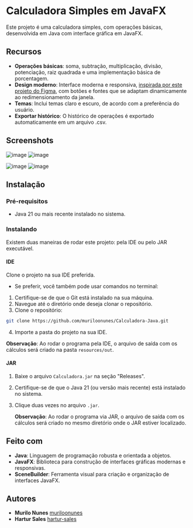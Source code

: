 # Calculadora Simples em JavaFX

Este projeto é uma calculadora simples, com operações básicas, desenvolvida em Java com interface gráfica em JavaFX.

## Recursos

- **Operações básicas**: soma, subtração, multiplicação, divisão, potenciação, raiz quadrada e uma implementação básica de porcentagem.
- **Design moderno**: Interface moderna e responsiva, [inspirada por este projeto do Figma](https://www.figma.com/community/file/984658356416751911/calculator-app-ui-design-download-free), com botões e fontes que se adaptam dinamicamente ao redimensionamento da janela.
- **Temas**: Inclui temas claro e escuro, de acordo com a preferência do usuário.
- **Exportar histórico**: O histórico de operações é exportado automaticamente em um arquivo .csv.

## Screenshots
![image](https://github.com/user-attachments/assets/6b1b68c3-badf-4df2-ae8c-fdfb64a2799e)  ![image](https://github.com/user-attachments/assets/a77aec71-35f2-4479-971f-61d3f3075d0e)

![image](https://github.com/user-attachments/assets/6dd82bad-2252-4d7c-a496-226dacaa35ae)  ![image](https://github.com/user-attachments/assets/021bd227-183f-4549-9574-6393411533a5)


## Instalação

### Pré-requisitos

- Java 21 ou mais recente instalado no sistema.

### Instalando

Existem duas maneiras de rodar este projeto: pela IDE ou pelo JAR executável.

#### IDE

Clone o projeto na sua IDE preferida.

- Se preferir, você também pode usar comandos no terminal:
1. Certifique-se de que o Git está instalado na sua máquina.
2. Navegue até o diretório onde deseja clonar o repositório.
3. Clone o repositório:
  ```bash
  git clone https://github.com/muriloonunes/Calculadora-Java.git
  ```
4. Importe a pasta do projeto na sua IDE.

  **Observação**: Ao rodar o programa pela IDE, o arquivo de saída com os cálculos será criado na pasta `resources/out`.

#### JAR

1. Baixe o arquivo `Calculadora.jar` na seção "Releases".
2. Certifique-se de que o Java 21 (ou versão mais recente) está instalado no sistema.
3. Clique duas vezes no arquivo `.jar`.

   **Observação**: Ao rodar o programa via JAR, o arquivo de saída com os cálculos será criado no mesmo diretório onde o JAR estiver localizado.

## Feito com

- **Java**: Linguagem de programação robusta e orientada a objetos.
- **JavaFX**: Biblioteca para construção de interfaces gráficas modernas e responsivas.
- **SceneBuilder**: Ferramenta visual para criação e organização de interfaces JavaFX.

## Autores

- **Murilo Nunes** [muriloonunes](https://github.com/muriloonunes/)
- **Hartur Sales** [hartur-sales](https://github.com/hartur-sales)
